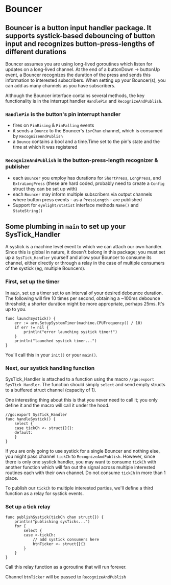# Bouncer 
## Bouncer is a button input handler package. It supports systick-based debouncing of button input and recognizes button-press-lengths of different durations

Bouncer assumes you are using long-lived goroutines which listen for updates on a long-lived channel. At the end of a buttonDown -> buttonUp event, a Bouncer recognizes the duration of the press and sends this information to interested subscribers. When setting up your Bouncer(s), you can add as many channels as you have subscribers.

Although the Bouncer interface contains several methods, the key functionality is in the interrupt handler `HandlePin` and `RecognizeAndPublish`. 

### `HandlePin` is the button's pin interrupt handler
  - fires on `PinRising` & `PinFalling` events
  - it sends a `Bounce` to the Bouncer's `isrChan` channel, which is consumed by `RecognizeAndPublish`
  - a `Bounce` contains a bool and a time.Time set to the pin's state and the time at which it was registered 
  
### `RecognizeAndPublish` is the button-press-length recognizer & publisher 
  - each `Bouncer` you employ has durations for `ShortPress`, `LongPress`, and `ExtraLongPress` (these are hard coded, probably need to create a `Config` struct they can be set up with)
  - each `Bouncer` may inform multiple subscribers via output channels where button press events - as a `PressLength` - are published
- Support for `eyelight/statist` interface methods `Name()` and `StateString()`

## Some plumbing in `main` to set up your SysTick_Handler
A systick is a machine level event to which we can attach our own handler. Since this is global in nature, it doesn't belong in this package; you must set up a `SysTick_Handler` yourself and allow your Bouncer to consume its channel, either directly or through a relay in the case of multiple consumers of the systick (eg, multiple Bouncers).

### First, set up the timer

In `main`, set up a timer set to an interval of your desired debounce duration. The following will fire 10 times per second, obtaining a ~100ms debounce threshold; a shorter duration might be more appropriate, perhaps 25ms. It's up to you. 

```golang
func launchSystick() {
    err := arm.SetupSystemTimer(machine.CPUFrequency() / 10)
    if err != nil {
        println("error launching systick timer!")
    }
    println("launched systick timer...")
}
```

You'll call this in your `init()` or your `main()`.

### Next, our systick handling function

SysTick_Handler is attached to a function using the macro `//go:export SysTick_Handler`. The function should simply `select` and send empty structs to a buffered struct channel (capacity of 1). 

One interesting thing about this is that you never need to call it; you only define it and the macro will call it under the hood.

```golang
//go:export SysTick_Handler
func handleSystick() {
    select {
    case tickCh <- struct{}{}:
    default:
    }
}
```

If you are only going to use systick for a single Bouncer and nothing else, you might pass channel `tickCh` to `RecognizeAndPublish`. However, since there is only one systick handler, you may want to consume `tickCh` with another function which will fan out the signal across multiple interested routines each with their own channel. Do not consume `tickCh` in more than 1 place.

To publish our `tickCh` to multiple interested parties, we'll define a third function as a relay for systick events.

### Set up a tick relay

```golang
func publishSystick(tickCh chan struct{}) {
    println("publishing sysTicks...")
    for {
        select {
        case <-tickCh:
            // add systick consumers here
            btnTicker <- struct{}{}
        }
    }
}
```
Call this relay function as a goroutine that will run forever.

Channel `btnTicker` will be passed to `RecognizeAndPublish`
